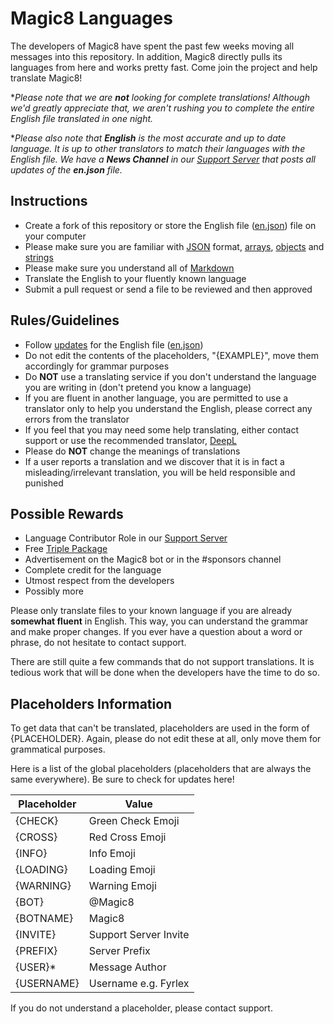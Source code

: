 # Magic8 Languages

The developers of Magic8 have spent the past few weeks moving all messages into this repository. In addition, Magic8 directly pulls its languages from here and works pretty fast. Come join the project and help translate Magic8!

\**Please note that we are **not** looking for complete translations! Although we'd greatly appreciate that, we aren't rushing you to complete the entire English file translated in one night.*

\**Please also note that **English** is the most accurate and up to date language. It is up to other translators to match their languages with the English file. We have a **News Channel** in our [Support Server](https://magic8.xyz/discord) that posts all updates of the **en.json** file.*

## Instructions
- Create a fork of this repository or store the English file ([en.json](https://github.com/OfficialMagic8/Languages/blob/master/languages/en.json)) file on your computer
- Please make sure you are familiar with [JSON](https://developer.mozilla.org/en-US/docs/Learn/JavaScript/Objects/JSON) format, [arrays](https://developer.mozilla.org/en-US/docs/Web/JavaScript/Reference/Global_Objects/Array), [objects](https://developer.mozilla.org/en-US/docs/Web/JavaScript/Guide/Working_with_Objects) and [strings](https://developer.mozilla.org/en-US/docs/Web/JavaScript/Reference/Global_Objects/String)
- Please make sure you understand all of [Markdown](https://support.discord.com/hc/en-us/articles/210298617-Markdown-Text-101-Chat-Formatting-Bold-Italic-Underline-)
- Translate the English to your fluently known language
- Submit a pull request or send a file to be reviewed and then approved

## Rules/Guidelines
- Follow [updates](https://github.com/OfficialMagic8/Languages/commits/master/languages/en.json) for the English file ([en.json](https://github.com/OfficialMagic8/Languages/blob/master/languages/en.json))
- Do not edit the contents of the placeholders, "{EXAMPLE}", move them accordingly for grammar purposes
- Do **NOT** use a translating service if you don't understand the language you are writing in (don't pretend you know a language)
- If you are fluent in another language, you are permitted to use a translator only to help you understand the English, please correct any errors from the translator
- If you feel that you may need some help translating, either contact support or use the recommended translator, [DeepL](https://www.deepl.com/en/translator)
- Please do **NOT** change the meanings of translations
- If a user reports a translation and we discover that it is in fact a misleading/irrelevant translation, you will be held responsible and punished 

## Possible Rewards
- Language Contributor Role in our [Support Server](https://magic8.xyz/discord)
- Free [Triple Package](https://docs.magic8.xyz/info/premium#triple-package-usd-8-99-one-time-forever)
- Advertisement on the Magic8 bot or in the #sponsors channel
- Complete credit for the language
- Utmost respect from the developers
- Possibly more

Please only translate files to your known language if you are already **somewhat fluent** in English. This way, you can understand the grammar and make proper changes. If you ever have a question about a word or phrase, do not hesitate to contact support.

There are still quite a few commands that do not support translations. It is tedious work that will be done when the developers have the time to do so.

## Placeholders Information

To get data that can't be translated, placeholders are used in the form of {PLACEHOLDER}. Again, please do not edit these at all, only move them for grammatical purposes.

Here is a list of the global placeholders (placeholders that are always the same everywhere). Be sure to check for updates here!

| Placeholder | Value                 |
|-------------|-----------------------|
| {CHECK}     | Green Check Emoji     |
| {CROSS}     | Red Cross Emoji       |
| {INFO}      | Info Emoji            |
| {LOADING}   | Loading Emoji         |
| {WARNING}   | Warning Emoji         |
| {BOT}       | @Magic8               |
| {BOTNAME}   | Magic8                |
| {INVITE}    | Support Server Invite |
| {PREFIX}    | Server Prefix         |
| {USER}*     | Message Author        |
| {USERNAME}  | Username e.g. Fyrlex  |

If you do not understand a placeholder, please contact support.
